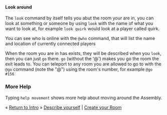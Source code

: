 #### Look around

The `look` command by itself tells you abut the room your are in, you can look
at something or someone by using `look` with the name of what you want to look
at, for example `look quirk` would look at a player called quirk.

You can see who is online with the `@who` command, that will list the name and
location of currently connected players

When the room you are in has exists, they will be described when you `look`,
then you can just `go` there. `go` (without the '@') makes you go the room the
exit leads to. You can teleport to any room you are allowed to go to with the
`@go` command (note the "@") using the room's number, for example `@go #156`

### More Help

Typing `help movement` shows more help about moving around the Assembly.

&laquo; [Return to Intro](#intro) &raquo; [Describe yourself](#describe) | [Create your Room](#createroom)
